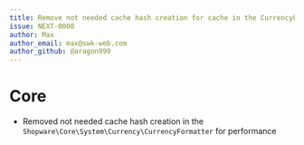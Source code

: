 ```yaml
---
title: Remove not needed cache hash creation for cache in the CurrencyFormatter
issue: NEXT-0000
author: Max
author_email: max@swk-web.com
author_github: @aragon999
---
```

# Core
* Removed not needed cache hash creation in the `Shopware\Core\System\Currency\CurrencyFormatter` for performance
